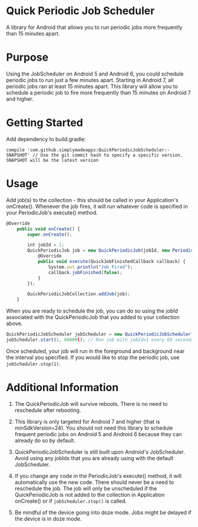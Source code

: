 # Quick Periodic Job Scheduler
A library for Android that allows you to run periodic jobs more frequently than 15 minutes apart.
# Purpose
Using the JobScheduler on Android 5 and Android 6, you could schedule periodic jobs to run just a few minutes apart.  Starting in Android 7, all periodic jobs ran at least 15 minutes apart.  This library will allow you to schedule a periodic job to fire more frequently than 15 minutes on Android 7 and higher.
# Getting Started
Add dependency to build.gradle:
```
compile 'com.github.simplymadeapps:QuickPeriodicJobScheduler:-SNAPSHOT' // Use the git commit hash to specify a specific version. SNAPSHOT will be the latest version
```
# Usage
Add job(s) to the collection - this should be called in your Application's onCreate().  Whenever the job fires, it will run whatever code is specified in your PeriodicJob's execute() method.
```javascript
@Override
    public void onCreate() {
        super.onCreate();

		int jobId = 1;
        QuickPeriodicJob job = new QuickPeriodicJob(jobId, new PeriodicJob() {
            @Override
            public void execute(QuickJobFinishedCallback callback) {
                System.out.println("Job Fired");
                callback.jobFinished(false);
            }
        });

        QuickPeriodicJobCollection.addJob(job);
    }
```
When you are ready to schedule the job, you can do so using the jobId associated with the QuickPeriodicJob that you added to your collection above.
```javascript
QuickPeriodicJobScheduler jobScheduler = new QuickPeriodicJobScheduler(context);
jobScheduler.start(1, 60000l); // Run job with jobId=1 every 60 seconds
```
Once scheduled, your job will run in the foreground and background near the interval you specified.  If you would like to stop the periodic job, use `jobScheduler.stop(1)`. 
# Additional Information
1)  The QuickPeriodicJob will survive reboots.  There is no need to reschedule after rebooting.

2)  This library is only targeted for Android  7 and higher (that is minSdkVersion=24).  You should not need this library to schedule frequent periodic jobs on Android 5 and Android 6 because they can already do so by default.

3)  QuickPeriodicJobScheduler is still built upon Android's JobScheduler.  Avoid using any jobIds that you are already using with the default JobScheduler.

4)  If you change any code in the PeriodicJob's execute() method, it will automatically use the new code.  There should never be a need to reschedule the job.  The job will only be unscheduled if the QuickPeriodicJob is not added to the collection in Application onCreate() or if `jobScheduler.stop()` is called.

5)  Be mindful of the device going into doze mode.  Jobs might be delayed if the device is in doze mode.